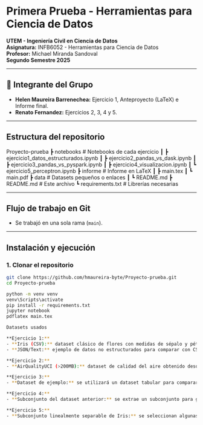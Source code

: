 # Primera Prueba - Herramientas para Ciencia de Datos
**UTEM - Ingeniería Civil en Ciencia de Datos**  
**Asignatura:** INFB6052 - Herramientas para Ciencia de Datos  
**Profesor:** Michael Miranda Sandoval  
**Segundo Semestre 2025**

---

## 📌 Integrante del Grupo
- **Helen Maureira Barrenechea:** Ejercicio 1, Anteproyecto (LaTeX) e Informe final.
- **Renato Fernandez:** Ejercicios 2, 3, 4 y 5.

---

## Estructura del repositorio
Proyecto-prueba
┣ notebooks # Notebooks de cada ejercicio
┃ ┣ ejercicio1_datos_estructurados.ipynb
┃ ┣ ejercicio2_pandas_vs_dask.ipynb
┃ ┣ ejercicio3_pandas_vs_pyspark.ipynb
┃ ┣ ejercicio4_visualizacion.ipynb
┃ ┗ ejercicio5_perceptron.ipynb
┣ informe # Informe en LaTeX
┃ ┣ main.tex
┃ ┗ main.pdf
┣ data # Datasets pequeños o enlaces
┃ ┗ README.md
┣ README.md # Este archivo
┗ requirements.txt # Librerías necesarias

---

## Flujo de trabajo en Git
- Se trabajó en una sola rama (`main`).

---

## Instalación y ejecución

### 1. Clonar el repositorio
```bash
git clone https://github.com/hmaureira-byte/Proyecto-prueba.git
cd Proyecto-prueba

python -m venv venv
venv\Scripts\activate
pip install -r requirements.txt
jupyter notebook
pdflatex main.tex

Datasets usados

**Ejercicio 1:** 
- **Iris (CSV):** dataset clásico de flores con medidas de sépalo y pétalo, disponible en [UCI Machine Learning Repository](https://archive.ics.uci.edu/ml/datasets/iris).  
- **JSON/Text:** ejemplo de datos no estructurados para comparar con CSV.

**Ejercicio 2:**  
- **AirQualityUCI (>200MB):** dataset de calidad del aire obtenido desde Kaggle/UTEM Drive. Contiene mediciones de contaminantes y variables meteorológicas.

**Ejercicio 3:**  
- **Dataset de ejemplo:** se utilizará un dataset tabular para comparar Pandas y PySpark. Puede ser un subconjunto del dataset de calidad del aire o uno similar disponible públicamente.

**Ejercicio 4:**  
- **Subconjunto del dataset anterior:** se extrae un subconjunto para generar visualizaciones con Matplotlib, Seaborn y Plotly, facilitando análisis gráfico y comparación de librerías.

**Ejercicio 5:**  
- **Subconjunto linealmente separable de Iris:** se seleccionan algunas clases de Iris para entrenar y visualizar un perceptrón binario.



